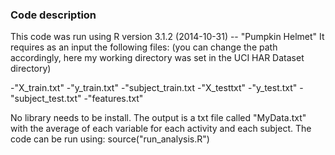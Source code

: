 ### Code description

This code was run using R version 3.1.2 (2014-10-31) -- "Pumpkin Helmet"
It requires as an input the following files: (you can change the path accordingly, here my working directory was set in the UCI HAR Dataset directory)

-"X_train.txt"
-"y_train.txt"
-"subject_train.txt
-"X_testtxt"
-"y_test.txt"
-"subject_test.txt"
-"features.txt"

No library needs to be install. The output is a txt file called "MyData.txt" with the average of each variable for each activity and each subject.
The code can be run using: source("run_analysis.R")
